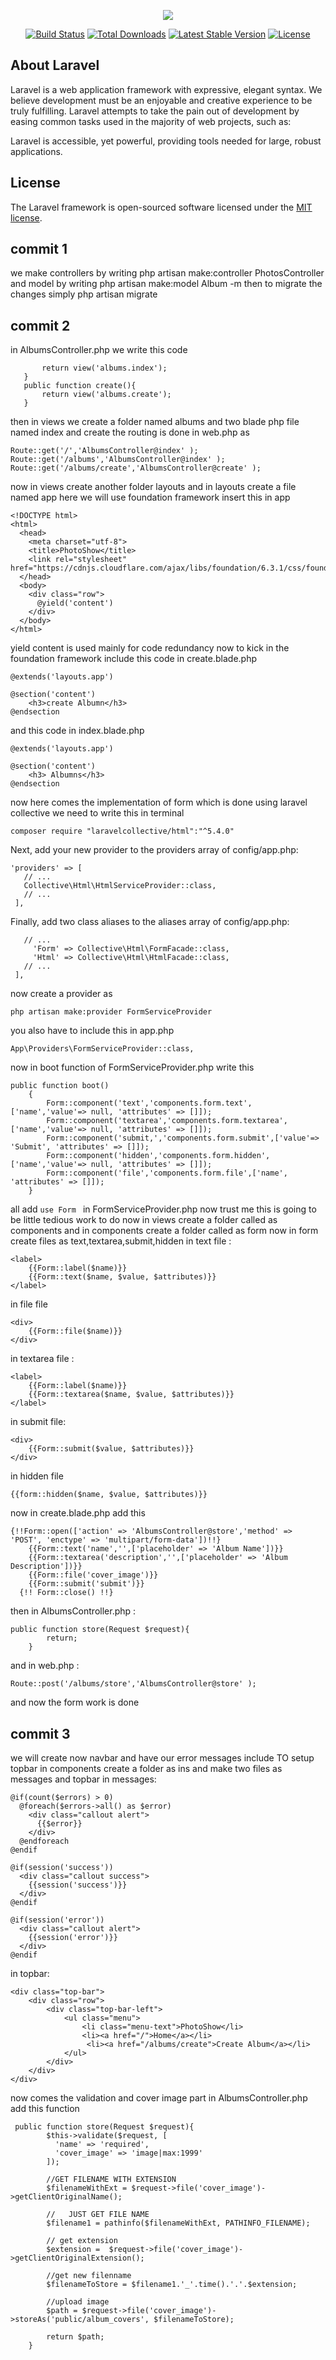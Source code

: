 <p align="center"><img src="https://laravel.com/assets/img/components/logo-laravel.svg"></p>

<p align="center">
<a href="https://travis-ci.org/laravel/framework"><img src="https://travis-ci.org/laravel/framework.svg" alt="Build Status"></a>
<a href="https://packagist.org/packages/laravel/framework"><img src="https://poser.pugx.org/laravel/framework/d/total.svg" alt="Total Downloads"></a>
<a href="https://packagist.org/packages/laravel/framework"><img src="https://poser.pugx.org/laravel/framework/v/stable.svg" alt="Latest Stable Version"></a>
<a href="https://packagist.org/packages/laravel/framework"><img src="https://poser.pugx.org/laravel/framework/license.svg" alt="License"></a>
</p>

## About Laravel

Laravel is a web application framework with expressive, elegant syntax. We believe development must be an enjoyable and creative experience to be truly fulfilling. Laravel attempts to take the pain out of development by easing common tasks used in the majority of web projects, such as:

Laravel is accessible, yet powerful, providing tools needed for large, robust applications.

## License
The Laravel framework is open-sourced software licensed under the [MIT license](https://opensource.org/licenses/MIT).

## commit 1
we make controllers by writing php artisan make:controller PhotosController and model by writing php artisan make:model Album -m
then to migrate the changes simply php artisan migrate

## commit 2
 in AlbumsController.php we write this code
 ```public function index(){
    	return view('albums.index');
    }
    public function create(){
    	return view('albums.create');
    }
```    
then in views we create a folder named albums and two blade php file named index and create
the routing is done in web.php as
```
Route::get('/','AlbumsController@index' );
Route::get('/albums','AlbumsController@index' );
Route::get('/albums/create','AlbumsController@create' );
```
now in views create another folder layouts and in layouts create a file named app here we will use foundation framework
insert this in app 

```
<!DOCTYPE html>
<html>
  <head>
    <meta charset="utf-8">
    <title>PhotoShow</title>
    <link rel="stylesheet" href="https://cdnjs.cloudflare.com/ajax/libs/foundation/6.3.1/css/foundation.css">
  </head>
  <body>
    <div class="row">
      @yield('content')
    </div>
  </body>
</html>
```
yield content is used mainly for code redundancy
now to kick in the foundation framework
include this code in create.blade.php
```
@extends('layouts.app')

@section('content')
    <h3>create Albumn</h3>
@endsection    
``` 
and this code in index.blade.php
```
@extends('layouts.app')

@section('content')
    <h3> Albumns</h3>
@endsection    
```
now here comes the implementation of form which is done using laravel collective
we need to write this in terminal
```
composer require "laravelcollective/html":"^5.4.0"
```
Next, add your new provider to the providers array of config/app.php:

 ``` 
 'providers' => [
    // ...
    Collective\Html\HtmlServiceProvider::class,
    // ...
  ],
  ```
Finally, add two class aliases to the aliases array of config/app.php:

 ``` 'aliases' => [
    // ...
      'Form' => Collective\Html\FormFacade::class,
      'Html' => Collective\Html\HtmlFacade::class,
    // ...
  ],
  ```
  now create a provider as
  ```
  php artisan make:provider FormServiceProvider
```
you also have to include this in app.php
```
App\Providers\FormServiceProvider::class,
```
now in boot function of FormServiceProvider.php write this
```
public function boot()
    {
        Form::component('text','components.form.text',['name','value'=> null, 'attributes' => []]);
        Form::component('textarea','components.form.textarea',['name','value'=> null, 'attributes' => []]);
        Form::component('submit,','components.form.submit',['value'=> 'Submit', 'attributes' => []]);
        Form::component('hidden','components.form.hidden',['name','value'=> null, 'attributes' => []]);
        Form::component('file','components.form.file',['name', 'attributes' => []]);
    }
```  
all add ```use Form ``` in FormServiceProvider.php
now trust me this is going to be little tedious work to do
now in views create a folder called as components and in components create a folder called as form
now in form create files as text,textarea,submit,hidden
in text file :
```
<label>
	{{Form::label($name)}}
	{{Form::text($name, $value, $attributes)}}
</label>	
```
in file file
```
<div>
	{{Form::file($name)}}
</div>	
```
in textarea file :
```
<label>
	{{Form::label($name)}}
	{{Form::textarea($name, $value, $attributes)}}
</label>	
```
in submit file:
```
<div>
	{{Form::submit($value, $attributes)}}
</div>
```
in hidden file
```
{{form::hidden($name, $value, $attributes)}}
```
now in create.blade.php add this
```
{!!Form::open(['action' => 'AlbumsController@store','method' => 'POST', 'enctype' => 'multipart/form-data'])!!}
    {{Form::text('name','',['placeholder' => 'Album Name'])}}
    {{Form::textarea('description','',['placeholder' => 'Album Description'])}}
    {{Form::file('cover_image')}}
    {{Form::submit('submit')}}
  {!! Form::close() !!}
```  
then in AlbumsController.php :
```
public function store(Request $request){
        return;
    }
```
and in web.php :
```
Route::post('/albums/store','AlbumsController@store' );
```
and now the form work is done

## commit 3

we will create now navbar and have our error messages include
TO setup topbar in components create a folder as ins and make two files as messages and topbar 
in messages:
```
@if(count($errors) > 0)
  @foreach($errors->all() as $error)
    <div class="callout alert">
      {{$error}}
    </div>
  @endforeach
@endif

@if(session('success'))
  <div class="callout success">
    {{session('success')}}
  </div>
@endif

@if(session('error'))
  <div class="callout alert">
    {{session('error')}}
  </div>
@endif
```
in topbar:
```
<div class="top-bar">
	<div class="row">
		<div class="top-bar-left">
			<ul class="menu">
				<li class="menu-text">PhotoShow</li>
				<li><a href="/">Home</a></li>
				 <li><a href="/albums/create">Create Album</a></li>
			</ul>	
		</div>
	</div>
</div>			
```
now comes the validation and cover image part 
in AlbumsController.php add this function
```
 public function store(Request $request){
        $this->validate($request, [
          'name' => 'required',
          'cover_image' => 'image|max:1999'
        ]);

        //GET FILENAME WITH EXTENSION
		$filenameWithExt = $request->file('cover_image')->getClientOriginalName();

        //	 JUST GET FILE NAME 
        $filename1 = pathinfo($filenameWithExt, PATHINFO_FILENAME);

        // get extension
        $extension =  $request->file('cover_image')->getClientOriginalExtension();
         
        //get new filenname
        $filenameToStore = $filename1.'_'.time().'.'.$extension;

        //upload image
        $path = $request->file('cover_image')->storeAs('public/album_covers', $filenameToStore);

        return $path;
    } 
```
